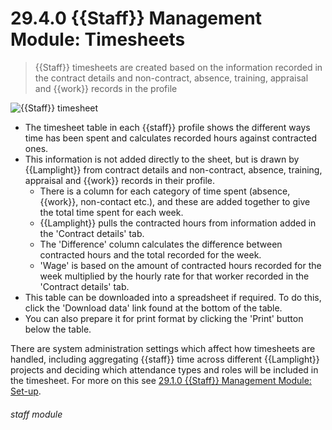 # 29.4.0 {{Staff}} Management Module: Timesheets

> {{Staff}} timesheets are created based on the information recorded in the contract details and non-contract, absence, training, appraisal and {{work}} records in the profile



![{{Staff}} timesheet](123a.png)


- The timesheet table in each {{staff}} profile shows the different ways time has been spent and calculates recorded hours against contracted ones. 
- This information is not added directly to the sheet, but is drawn by {{Lamplight}} from contract details and non-contract, absence, training, appraisal and {{work}} records in their profile.
   - There is a column for each category of time spent (absence, {{work}}, non-contact etc.), and these are added together to give the total time spent for each week. 
   - {{Lamplight}} pulls the contracted hours from information added in the 'Contract details' tab.
   - The 'Difference' column calculates the difference between contracted hours and the total recorded for the week.
   - 'Wage' is based on the amount of contracted hours recorded for the week multiplied by the hourly rate for that worker recorded in the 'Contract details' tab. 
- This table can be downloaded into a spreadsheet if required. To do this, click the 'Download data' link found at the bottom of the table.
- You can also prepare it for print format by clicking the 'Print' button below the table.

There are system administration settings which affect how timesheets are handled, including aggregating {{staff}} time across different {{Lamplight}} projects and deciding which attendance types and roles will be included in the timesheet. For more on this see [29.1.0 {{Staff}} Management Module: Set-up](/help/index/p/29.1.0). 


###### staff module

